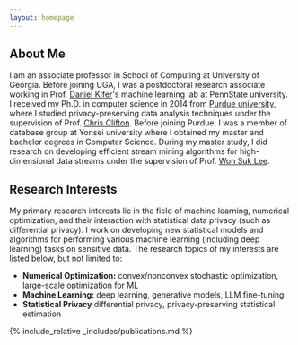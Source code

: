 ```yaml
---
layout: homepage
---
```


## About Me
I am an associate professor in School of Computing at University of Georgia. Before joining UGA, I was a postdoctoral research associate working in Prof. [Daniel Kifer](https://www.cse.psu.edu/~duk17)'s machine learning lab at PennState university. I received my Ph.D. in computer science in 2014 from [Purdue university](https://www.cs.purdue.edu), where I studied privacy-preserving data analysis techniques under the supervision of Prof. [Chris Clifton](https://www.cs.purdue.edu/homes/clifton). Before joining Purdue, I was a member of database group at Yonsei university where I obtained my master and bachelor degrees in Computer Science. During my master study, I did research on developing efficient stream mining algorithms for high-dimensional data streams under the supervision of Prof. [Won Suk Lee](https://database.yonsei.ac.kr). 

## Research Interests

My primary research interests lie in the field of machine learning, numerical optimization, and their interaction with statistical data privacy (such as differential privacy). I work on developing new statistical models and algorithms for performing various machine learning (including deep learning) tasks on sensitive data. The research topics of my interests are listed below, but not limited to: 

- **Numerical Optimization:** convex/nonconvex stochastic optimization, large-scale optimization for ML
- **Machine Learning:** deep learning, generative models, LLM fine-tuning
- **Statistical Privacy** differential privacy, privacy-preserving statistical estimation

{% include_relative _includes/publications.md %}
